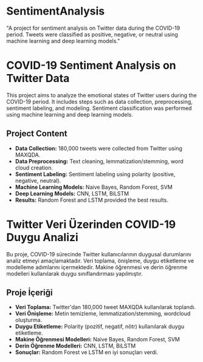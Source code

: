 # SentimentAnalysis
 "A project for sentiment analysis on Twitter data during the COVID-19 period. Tweets were classified as positive, negative, or neutral using machine learning and deep learning models."

# COVID-19 Sentiment Analysis on Twitter Data

This project aims to analyze the emotional states of Twitter users during the COVID-19 period. It includes steps such as data collection, preprocessing, sentiment labeling, and modeling. Sentiment classification was performed using machine learning and deep learning models.

## Project Content

- **Data Collection:** 180,000 tweets were collected from Twitter using MAXQDA.
- **Data Preprocessing:** Text cleaning, lemmatization/stemming, word cloud creation.
- **Sentiment Labeling:** Sentiment labeling using polarity (positive, negative, neutral).
- **Machine Learning Models:** Naive Bayes, Random Forest, SVM
- **Deep Learning Models:** CNN, LSTM, BiLSTM
- **Results:** Random Forest and LSTM provided the best results.

# Twitter Veri Üzerinden COVID-19 Duygu Analizi

Bu proje, COVID-19 sürecinde Twitter kullanıcılarının duygusal durumlarını analiz etmeyi amaçlamaktadır. Veri toplama, önişleme, duygu etiketleme ve modelleme adımlarını içermektedir. Makine öğrenmesi ve derin öğrenme modelleri kullanılarak duygu sınıflandırması yapılmıştır.

## Proje İçeriği

- **Veri Toplama:** Twitter'dan 180,000 tweet MAXQDA kullanılarak toplandı.
- **Veri Önişleme:** Metin temizleme, lemmatization/stemming, wordcloud oluşturma.
- **Duygu Etiketleme:** Polarity (pozitif, negatif, nötr) kullanılarak duygu etiketleme.
- **Makine Öğrenmesi Modelleri:** Naive Bayes, Random Forest, SVM
- **Derin Öğrenme Modelleri:** CNN, LSTM, BiLSTM
- **Sonuçlar:** Random Forest ve LSTM en iyi sonuçları verdi.


